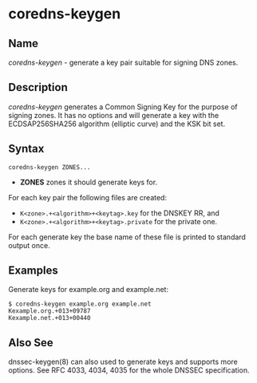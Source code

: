 # coredns-keygen

## Name

*coredns-keygen* - generate a key pair suitable for signing DNS zones.

## Description

*coredns-keygen* generates a Common Signing Key for the purpose of signing zones. It has no options
and will generate a key with the ECDSAP256SHA256 algorithm (elliptic curve) and the KSK bit set.

## Syntax

~~~
coredns-keygen ZONES...
~~~

* **ZONES** zones it should generate keys for.

For each key pair the following files are created:

* `K<zone>.+<algorithm>+<keytag>.key` for the DNSKEY RR, and
* `K<zone>.+<algorithm>+<keytag>.private` for the private one.

For each generate key the base name of these file is printed to standard output once.

## Examples

Generate keys for example.org and example.net:

~~~
$ coredns-keygen example.org example.net
Kexample.org.+013+09787
Kexample.net.+013+00440
~~~

## Also See

dnssec-keygen(8) can also used to generate keys and supports more options. See RFC 4033, 4034, 4035
for the whole DNSSEC specification.

